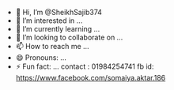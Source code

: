 - 👋 Hi, I’m @SheikhSajib374
- 👀 I’m interested in ...
- 🌱 I’m currently learning ...
- 💞️ I’m looking to collaborate on ...
- 📫 How to reach me ...
- 😄 Pronouns: ...
- ⚡ Fun fact: ...
contact : 01984254741
fb id: https://www.facebook.com/somaiya.aktar.186
<!---
SheikhSajib374/SheikhSajib374 is a ✨ special ✨ repository because its `README.md` (this file) appears on your GitHub profile.
You can click the Preview link to take a look at your changes.
--->
